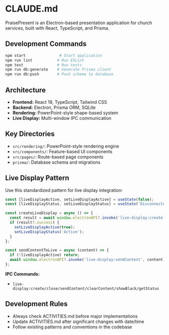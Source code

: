 # CLAUDE.md

PraisePresent is an Electron-based presentation application for church services, built with React, TypeScript, and Prisma.

## Development Commands
```bash
npm start               # Start application
npm run lint           # Run ESLint
npm test               # Run tests
npm run db:generate    # Generate Prisma client
npm run db:push        # Push schema to database
```

## Architecture
- **Frontend:** React 18, TypeScript, Tailwind CSS
- **Backend:** Electron, Prisma ORM, SQLite
- **Rendering:** PowerPoint-style shape-based system
- **Live Display:** Multi-window IPC communication

## Key Directories
- `src/rendering/`: PowerPoint-style rendering engine
- `src/components/`: Feature-based UI components
- `src/pages/`: Route-based page components
- `prisma/`: Database schema and migrations

## Live Display Pattern
Use this standardized pattern for live display integration:

```typescript
const [liveDisplayActive, setLiveDisplayActive] = useState(false);
const [liveDisplayStatus, setLiveDisplayStatus] = useState('Disconnected');

const createLiveDisplay = async () => {
  const result = await window.electronAPI?.invoke('live-display:create', {});
  if (result?.success) {
    setLiveDisplayActive(true);
    setLiveDisplayStatus('Active');
  }
};

const sendContentToLive = async (content) => {
  if (!liveDisplayActive) return;
  await window.electronAPI?.invoke('live-display:sendContent', content);
};
```

**IPC Commands:**
- `live-display:create/close/sendContent/clearContent/showBlack/getStatus`

## Development Rules
- Always check ACTIVITIES.md before major implementations
- Update ACTIVITIES.md after significant changes with date/time
- Follow existing patterns and conventions in the codebase 
